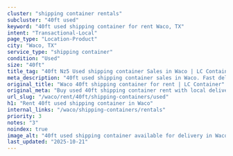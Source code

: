 ```yaml
---
cluster: "shipping container rentals"
subcluster: "40ft used"
keyword: "40ft used shipping container for rent Waco, TX"
intent: "Transactional-Local"
page_type: "Location-Product"
city: "Waco, TX"
service_type: "shipping container"
condition: "Used"
size: "40ft"
title_tag: "40ft Nz5 Used shipping container Sales in Waco | LC Container"
meta_description: "40ft used shipping container sales in Waco. Fast delivery, competitive pricing. Serving shipping containers area. Quote ID: WVS. Call (214) 524-4168 for your free quote today."
original_title: "Waco 40ft shipping container for rent | LC Container"
original_meta: "Buy used 40ft shipping container rent with local delivery in Waco, TX. LC Container — local Since 2003. Request a fast quote today."
url_slug: "/waco/rent/40ft/shipping-containers/used"
h1: "Rent 40ft used shipping container in Waco"
internal_links: "/waco/shipping-containers/rentals"
priority: 3
notes: "3"
noindex: true
image_alt: "40ft used shipping container available for delivery in Waco"
last_updated: "2025-10-21"
---
```


<!-- TODO: Add unique city/inventory copy, images, and internal links here. -->
